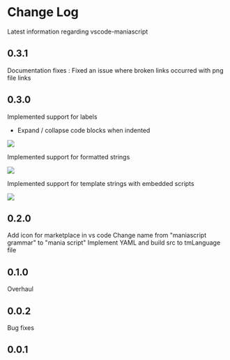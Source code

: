 # Change Log
Latest information regarding vscode-maniascript

## 0.3.1

Documentation fixes : Fixed an issue where broken links occurred with png file links

## 0.3.0
Implemented support for labels
  - Expand / collapse code blocks when indented

<img src="//github.com/MattMcFarland/vscode-maniascript/raw/master/images/images/labels.png"/>

Implemented support for formatted strings

<img src="//github.com/MattMcFarland/vscode-maniascript/raw/master/images/images/formatted-string.png"/>

Implemented support for template strings with embedded scripts

<img src="//github.com/MattMcFarland/vscode-maniascript/raw/master/images/images/template-string.png"/>

## 0.2.0
Add icon for marketplace in vs code
Change name from "maniascript grammar" to "mania script"
Implement YAML and build src to tmLanguage file

## 0.1.0

Overhaul

## 0.0.2

Bug fixes

## 0.0.1
